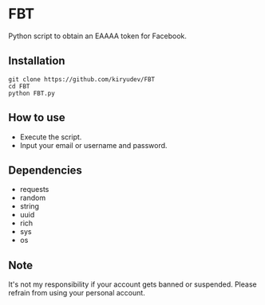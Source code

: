 # FBT
Python script to obtain an EAAAA token for Facebook.

## Installation
```
git clone https://github.com/kiryudev/FBT
cd FBT
python FBT.py
```
## How to use
* Execute the script.
* Input your email or username and password.

## Dependencies
- requests
- random
- string
- uuid
- rich
- sys
- os

## Note
It's not my responsibility if your account gets banned or suspended. Please refrain from using your personal account.
